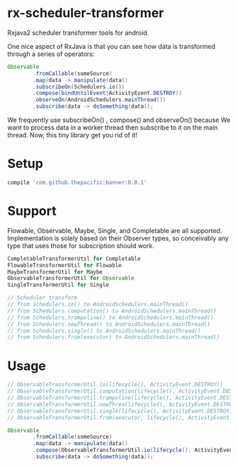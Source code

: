 # rx-scheduler-transformer
Rxjava2 scheduler transformer tools for android.

One nice aspect of RxJava is that you can see how data is transformed through a series of operators:
```java
Observable
        .fromCallable(someSource)
        .map(data -> manipulate(data))
        .subscribeOn(Schedulers.io())
        .compose(bindUntilEvent(ActivityEvent.DESTROY))
        .observeOn(AndroidSchedulers.mainThread())
        .subscribe(data -> doSomething(data));
```
We frequently use subscribeOn() , compose() and observeOn() because We want to process data in a worker thread then subscribe to it on the main thread. Now, this tiny library get you rid of it!

# Setup
```groovy
compile 'com.github.thepacific:banner:0.0.1'
```

# Support
Flowable, Observable, Maybe, Single, and Completable are all supported. Implementation is solely based on their Observer types, so conceivably any type that uses those for subscription should work.
```java
CompletableTransformerUtil for Completable
FlowableTransformerUtil for Flowable
MaybeTransformerUtil for Maybe
ObservableTransformerUtil for Observable
SingleTransformerUtil for Single

// Scheduler transform
// from Schedulers.io() to AndroidSchedulers.mainThread()
// from Schedulers.computation() to AndroidSchedulers.mainThread()
// from Schedulers.trampoline() to AndroidSchedulers.mainThread()
// from Schedulers.newThread() to AndroidSchedulers.mainThread()
// from Schedulers.single() to AndroidSchedulers.mainThread()
// from Schedulers.from(executor) to AndroidSchedulers.mainThread()

```
# Usage

```java
// ObservableTransformerUtil.io(lifecycle(), ActivityEvent.DESTROY))
// ObservableTransformerUtil.computation(lifecycle(), ActivityEvent.DESTROY))
// ObservableTransformerUtil.trampoline(lifecycle(), ActivityEvent.DESTROY))
// ObservableTransformerUtil.newThrea(lifecycle(), ActivityEvent.DESTROY))
// ObservableTransformerUtil.single(lifecycle(), ActivityEvent.DESTROY))
// ObservableTransformerUtil.from(executor, lifecycle(), ActivityEvent.DESTROY))

Observable
        .fromCallable(someSource)
        .map(data -> manipulate(data))
        .compose(ObservableTransformerUtil.io(lifecycle(), ActivityEvent.DESTROY))
        .subscribe(data -> doSomething(data));
```
